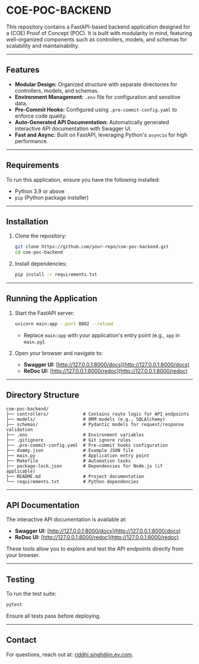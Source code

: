 
# COE-POC-BACKEND

This repository contains a FastAPI-based backend application designed for a (COE) Proof of Concept (POC). It is built with modularity in mind, featuring well-organized components such as controllers, models, and schemas for scalability and maintainability.

---

## Features

- **Modular Design:** Organized structure with separate directories for controllers, models, and schemas.
- **Environment Management:** `.env` file for configuration and sensitive data.
- **Pre-Commit Hooks:** Configured using `.pre-commit-config.yaml` to enforce code quality.
- **Auto-Generated API Documentation:** Automatically generated interactive API documentation with Swagger UI.
- **Fast and Async:** Built on FastAPI, leveraging Python's `asyncio` for high performance.

---

## Requirements

To run this application, ensure you have the following installed:

- Python 3.9 or above
- `pip` (Python package installer)

---

## Installation

1. Clone the repository:
   ```bash
   git clone https://github.com/your-repo/coe-poc-backend.git
   cd coe-poc-backend
   ```

2. Install dependencies:
   ```bash
   pip install -r requirements.txt
   ```

---

## Running the Application

1. Start the FastAPI server:
   ```bash
   uvicorn main:app --port 8002 --reload
   ```

   - Replace `main:app` with your application's entry point (e.g., `app` in `main.py`).

2. Open your browser and navigate to:
   - **Swagger UI:** [http://127.0.0.1:8000/docs](http://127.0.0.1:8000/docs)
   - **ReDoc UI:** [http://127.0.0.1:8000/redoc](http://127.0.0.1:8000/redoc)

---

## Directory Structure

```
coe-poc-backend/
├── controllers/             # Contains route logic for API endpoints
├── models/                  # ORM models (e.g., SQLAlchemy)
├── schemas/                 # Pydantic models for request/response validation
├── .env                     # Environment variables
├── .gitignore               # Git ignore rules
├── .pre-commit-config.yaml  # Pre-commit hooks configuration
├── dummy.json               # Example JSON file
├── main.py                  # Application entry point
├── Makefile                 # Automation tasks
├── package-lock.json        # Dependencies for Node.js (if applicable)
├── README.md                # Project documentation
└── requirements.txt         # Python dependencies
```

---

## API Documentation

The interactive API documentation is available at:

- **Swagger UI:** [http://127.0.0.1:8000/docs](http://127.0.0.1:8000/docs)
- **ReDoc UI:** [http://127.0.0.1:8000/redoc](http://127.0.0.1:8000/redoc)

These tools allow you to explore and test the API endpoints directly from your browser.

---

## Testing

To run the test suite:

```bash
pytest
```

Ensure all tests pass before deploying.

---

## Contact

For questions, reach out at: [riddhi.singh@in.ey.com](mailto:riddhi.singh@in.ey.com).